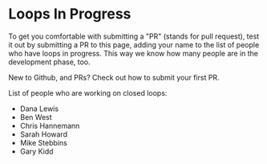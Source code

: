 # Loops In Progress

To get you comfortable with submitting a "PR" (stands for pull request), test it out by submitting a PR to this page, adding your name to the list of people who have loops in progress. This way we know how many people are in the development phase, too.

New to Github, and PRs? Check out how to submit your first PR.

List of people who are working on closed loops:

- Dana Lewis
- Ben West
- Chris Hannemann
- Sarah Howard
- Mike Stebbins
- Gary Kidd 
